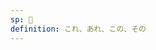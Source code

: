 ```yaml
---
sp: 󱥁
definition: これ、あれ、この、その
---
```

<!-- ni is demonstrative pronouns. it's like when you point at stuff and say "this, this right here" (or "that right there"). you can also point to broader ideas instead of specific things. -->